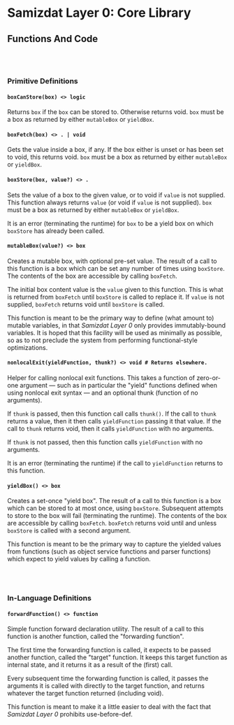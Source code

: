 Samizdat Layer 0: Core Library
==============================

Functions And Code
------------------

<br><br>
### Primitive Definitions

#### `boxCanStore(box) <> logic`

Returns `box` if the `box` can be stored to. Otherwise returns void.
`box` must be a box as returned by either `mutableBox` or `yieldBox`.

#### `boxFetch(box) <> . | void`

Gets the value inside a box, if any. If the box either is unset or has
been set to void, this returns void. `box` must be a box as returned by
either `mutableBox` or `yieldBox`.

#### `boxStore(box, value?) <> .`

Sets the value of a box to the given value, or to void if `value` is
not supplied. This function always returns `value` (or void if `value` is
not supplied). `box` must be a box as returned by either `mutableBox` or
`yieldBox`.

It is an error (terminating the runtime) for `box` to be a yield box on
which `boxStore` has already been called.

#### `mutableBox(value?) <> box`

Creates a mutable box, with optional pre-set value. The result of a call to
this function is a box which can be set any number of times using
`boxStore`. The contents of the box are accessible by calling `boxFetch`.

The initial box content value is the `value` given to this function. This
is what is returned from `boxFetch` until `boxStore` is called to replace it.
If `value` is not supplied, `boxFetch` returns void until `boxStore` is called.

This function is meant to be the primary way to define (what amount to)
mutable variables, in that *Samizdat Layer 0* only provides immutably-bound
variables. It is hoped that this facility will be used as minimally as
possible, so as to not preclude the system from performing functional-style
optimizations.

#### `nonlocalExit(yieldFunction, thunk?) <> void # Returns elsewhere.`

Helper for calling nonlocal exit functions. This takes a function of
zero-or-one argument &mdash; such as in particular the "yield" functions
defined when using nonlocal exit syntax &mdash; and an optional thunk
(function of no arguments).

If `thunk` is passed, then this function call calls `thunk()`. If the call
to `thunk` returns a value, then it then calls `yieldFunction` passing it
that value. If the call to `thunk` returns void, then it calls `yieldFunction`
with no arguments.

If `thunk` is not passed, then this function calls `yieldFunction` with no
arguments.

It is an error (terminating the runtime) if the call to `yieldFunction`
returns to this function.

#### `yieldBox() <> box`

Creates a set-once "yield box". The result of a call to this function is a
box which can be stored to at most once, using `boxStore`. Subsequent
attempts to store to the box will fail (terminating the runtime). The
contents of the box are accessible by calling `boxFetch`. `boxFetch` returns
void until and unless `boxStore` is called with a second argument.

This function is meant to be the primary way to capture the yielded values
from functions (such as object service functions and parser functions) which
expect to yield values by calling a function.

<br><br>
### In-Language Definitions

#### `forwardFunction() <> function`

Simple function forward declaration utility. The result of a call to this
function is another function, called the "forwarding function".

The first time the forwarding function is called, it expects to be passed
another function, called the "target" function. It keeps this target function
as internal state, and it returns it as a result of the (first) call.

Every subsequent time the forwarding function is called, it passes the
arguments it is called with directly to the target function, and returns
whatever the target function returned (including void).

This function is meant to make it a little easier to deal with the fact
that *Samizdat Layer 0* prohibits use-before-def.
